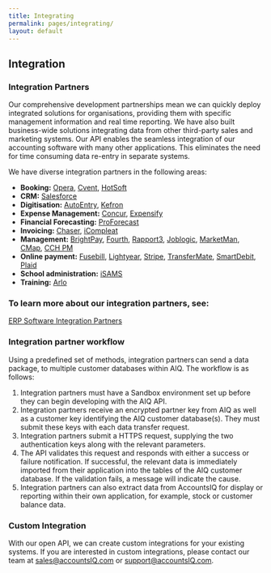 ```yaml
---
title: Integrating
permalink: pages/integrating/
layout: default
---
```


## Integration 
### Integration Partners
Our comprehensive development partnerships mean we can quickly deploy integrated solutions for organisations, providing them with specific management information and real time reporting. We have also built business-wide solutions integrating data from other third-party sales and marketing systems. Our API enables the seamless integration of our accounting software with many other applications. This eliminates the need for time consuming data re-entry in separate systems.

We have diverse integration partners in the following areas:
- **Booking:** [Opera](https://www.accountsiq.com/features/integrations/opera/), [Cvent](https://www.accountsiq.com/features/integrations/cvent/), [HotSoft](https://www.accountsiq.com/features/integrations/hotsoft/)
- **CRM:** [Salesforce](https://www.accountsiq.com/features/integrations/salesforce/)
- **Digitisation:** [AutoEntry](https://www.accountsiq.com/features/integrations/autoentry/), [Kefron](https://www.accountsiq.com/features/integrations/kefron-ap/)
- **Expense Management:** [Concur](https://www.accountsiq.com/features/integrations/concur/), [Expensify](https://www.accountsiq.com/features/integrations/expensify/)
- **Financial Forecasting:** [ProForecast](https://www.accountsiq.com/features/integrations/proforecast/)
- **Invoicing:** [Chaser](https://www.accountsiq.com/features/integrations/chaser/), [iCompleat](https://www.accountsiq.com/features/integrations/icompleat/)
- **Management:** [BrightPay](https://www.accountsiq.com/features/integrations/brightpay/), [Fourth](https://www.accountsiq.com/features/integrations/fourth/), [Rapport3](https://www.accountsiq.com/features/integrations/brightpay/), [Joblogic](https://www.accountsiq.com/features/integrations/joblogic-integration/), [MarketMan](https://www.accountsiq.com/features/integrations/marketman/), [CMap](https://www.accountsiq.com/features/integrations/cmap/), [CCH PM](https://www.accountsiq.com/features/integrations/cch-pm/)
- **Online payment:** [Fusebill](https://www.accountsiq.com/features/integrations/fusebill/), [Lightyear](https://www.accountsiq.com/features/integrations/lightyear/), [Stripe](https://www.accountsiq.com/features/integrations/stripe-payments/), [TransferMate](https://www.accountsiq.com/features/integrations/transfermate/), [SmartDebit](https://www.accountsiq.com/features/integrations/smartdebit/), [Plaid](https://www.accountsiq.com/features/integrations/plaid-integration/)
- **School administration:** [iSAMS](https://www.accountsiq.com/features/integrations/isams/)
- **Training:** [Arlo](https://www.accountsiq.com/arlo-training-management-system/)

### To learn more about our integration partners, see: 
[ERP Software Integration Partners](https://www.accountsiq.com/features/integrations/software-integration-partner/)


### Integration partner workflow
Using a predefined set of methods, integration partners can send a data package, to multiple customer databases within AIQ.
The workflow is as follows:
1.	Integration partners must have a Sandbox environment set up before they can begin developing with the AIQ API.
2.	Integration partners receive an encrypted partner key from AIQ as well as a customer key identifying the AIQ customer database(s). They must submit these keys with each data transfer request. 
3.	Integration partners submit a HTTPS request, supplying the two authentication keys along with the relevant parameters. 
4.	The API validates this request and responds with either a success or failure notification. If successful, the relevant data is immediately imported from their application into the tables of the AIQ customer database. If the validation fails, a message will indicate the cause.
5.	Integration partners can also extract data from AccountsIQ for display or reporting within their own application, for example, stock or customer balance data.

### Custom Integration
With our open API, we can create custom integrations for your existing systems. If you are interested in custom integrations, please contact our team at [sales@accountsIQ.com](mailto:sales@accountsIQ.com) or [support@accountsIQ.com](mailto:support@accountsIQ.com).

